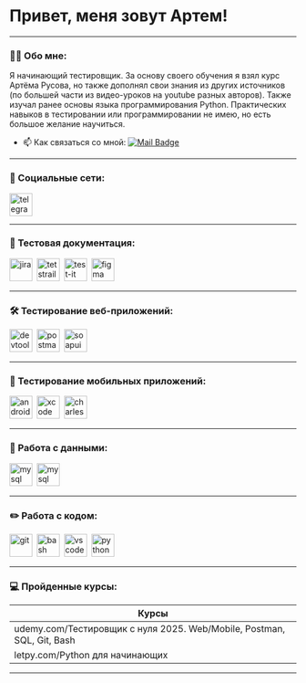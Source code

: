 # Привет, меня зовут Артем!

---

### 👨‍💻 Обо мне:

Я начинающий тестировщик.
За основу своего обучения я взял курс Артёма Русова, но также дополнял свои знания из других источников (по большей части из видео-уроков на youtube разных авторов). Также изучал ранее основы языка программирования Python. Практических навыков в тестировании или программировании не имею, но есть большое желание научиться.

- 📫 Как связаться со мной: [![Mail Badge](https://tiempoensevilla.es/images/contacto.png)](mailto:timon1.9@mail.ru)

---

### 🤝 Социальные сети:

  <div id="badges">
    <a href="https://t.me/BobTimon" target="_blank">
      <img src="https://cdn-icons-png.flaticon.com/512/2111/2111646.png" width="40" height="40" alt="telegram" />
    </a>
  </div>

---

### 📁 Тестовая документация:

<div>
  <img src="https://cdn.jsdelivr.net/gh/devicons/devicon/icons/jira/jira-original.svg" title="jira" alt="jira" width="40" height="40"/>&nbsp
  <img src="https://codahosted.io/packs/21236/unversioned/assets/LOGO/ba1091c59bab89cd2fd0f289622731fe16113d7b00905abe64759c313a4b73b76c1b0426076ed76cb74752234c734131df46992d5b8b48fc13e264240e4f7119f736cfeb64df36ded54b5cbf6198b9cadedf18dd0cac5c7dbcd16e6336c29363cd1292ba" title="testrail" alt="tetstrail" width="40" height="40"/>&nbsp
  <img src="https://testit.software/themes/ino-testit/assets/images/logo/logo.svg" title="test-it" alt="test-it" width="40" height="40"/>&nbsp
  <img src="https://cdn.jsdelivr.net/gh/devicons/devicon/icons/figma/figma-original.svg" title="figma" alt="figma" width="40" height="40"/>&nbsp
</div>

---

### 🛠 Тестирование веб-приложений:

<div>
  <img src="https://d33wubrfki0l68.cloudfront.net/38b5c953a4667366685d55db55d057c86db1fc54/a0fdc/static/acae6b24d940347661ca901ea07f47c1/chrome-dev-logo-icon.png" title="devtools" alt="devtools" width="40" height="40"/>&nbsp
  <img src="https://avatars.mds.yandex.net/i?id=3414e73bce3b22fe4124b28bea8100df_l-8208008-images-thumbs&n=13" title="postman" alt="postman" width="40" height="40"/>&nbsp
  <img src="https://static0.smartbear.co/smartbearbrand/media/images/home/soapui-icon.svg" title="soapui" alt="soapui" width="40" height="40"/>&nbsp
</div>

---

### 📱 Тестирование мобильных приложений:

<div>
  <img src="https://cdn.jsdelivr.net/gh/devicons/devicon/icons/androidstudio/androidstudio-original.svg" title="android-studio" alt="android-studio" width="40" height="40"/>&nbsp
  <img src="https://cdn.jsdelivr.net/gh/devicons/devicon/icons/xcode/xcode-original.svg" title="xcode" alt="xcode" width="40" height="40"/>&nbsp
  <img src="https://cdn.icon-icons.com/icons2/3053/PNG/512/charles_proxy_macos_bigsur_icon_190302.png" title="charles-proxy" alt="charles-proxy" width="40" height="40"/>&nbsp
</div>


---

### 💾 Работа с данными:

<div>
  <img src="https://cdn.jsdelivr.net/gh/devicons/devicon/icons/mysql/mysql-original.svg" title="mysql" alt="mysql" width="40" height="40"/>&nbsp
  <img src="https://i.ytimg.com/vi/jTk5OfLS0MM/maxresdefault.jpg" title="mysql workbench" alt="mysql workbench" width="40" height="40"/>&nbsp
</div>

---

### ✏️ Работа с кодом:

<div>
  <img src="https://cdn.jsdelivr.net/gh/devicons/devicon/icons/git/git-original.svg" title="git" alt="git" width="40" height="40"/>&nbsp
  <img src="https://upload.wikimedia.org/wikipedia/commons/thumb/4/4b/Bash_Logo_Colored.svg/1024px-Bash_Logo_Colored.svg.png?20180723054350" title="bash" alt="bash" width="40" height="40"/>&nbsp
  <img src="https://cdn.jsdelivr.net/gh/devicons/devicon/icons/vscode/vscode-original.svg" title="vscode" alt="vscode" width="40" height="40"/>&nbsp
  <img src="https://sun9-12.userapi.com/impf/c604422/v604422153/e0a4/5CB7mW6cPKk.jpg?size=1280x1280&quality=96&sign=51f832908a72d77456ac28445b6882c4&c_uniq_tag=kxoB6P6CZTfWUXqjei7Rc2nfNKTh9zqUzVFg1ONwQBk&type=album" title="python" alt="python" width="40" height="40"/>&nbsp
  
</div>

---

### 💻 Пройденные курсы:

| Курсы                                                                   |
| ----------------------------------------------------------------------- |
| udemy.com/Тестировщик с нуля 2025. Web/Mobile, Postman, SQL, Git, Bash  |
| letpy.com/Python для начинающих                                         |


---
